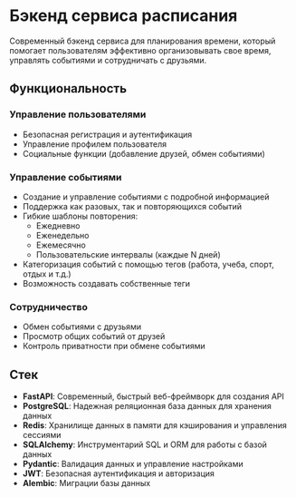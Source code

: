 # Бэкенд сервиса расписания

Современный бэкенд сервиса для планирования времени, который помогает пользователям эффективно организовывать свое время, управлять событиями и сотрудничать с друзьями.

## Функциональность

### Управление пользователями
- Безопасная регистрация и аутентификация
- Управление профилем пользователя
- Социальные функции (добавление друзей, обмен событиями)

### Управление событиями
- Создание и управление событиями с подробной информацией
- Поддержка как разовых, так и повторяющихся событий
- Гибкие шаблоны повторения:
  - Ежедневно
  - Еженедельно
  - Ежемесячно
  - Пользовательские интервалы (каждые N дней)
- Категоризация событий с помощью тегов (работа, учеба, спорт, отдых и т.д.)
- Возможность создавать собственные теги 

### Сотрудничество
- Обмен событиями с друзьями
- Просмотр общих событий от друзей
- Контроль приватности при обмене событиями

## Стек

- **FastAPI**: Современный, быстрый веб-фреймворк для создания API
- **PostgreSQL**: Надежная реляционная база данных для хранения данных
- **Redis**: Хранилище данных в памяти для кэширования и управления сессиями
- **SQLAlchemy**: Инструментарий SQL и ORM для работы с базой данных
- **Pydantic**: Валидация данных и управление настройками
- **JWT**: Безопасная аутентификация и авторизация
- **Alembic**: Миграции базы данных
